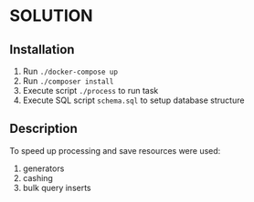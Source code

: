 # SOLUTION

## Installation
1. Run `./docker-compose up`
2. Run `./composer install`
3. Execute script `./process` to run task
4. Execute SQL script `schema.sql` to setup database structure 

## Description
To speed up processing and save resources were used:
1. generators
2. cashing
3. bulk query inserts

